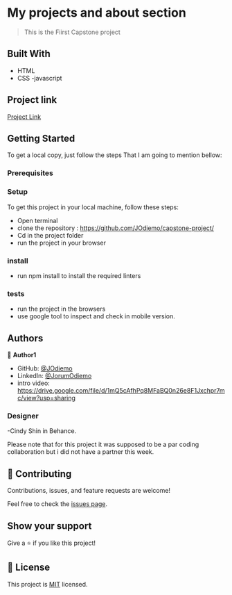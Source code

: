 # My projects and about section 

> This is the Fiirst Capstone project



## Built With

- HTML 
- CSS
-javascript

## Project link

[Project Link](https://github.com/JOdiemo/capstone-project/)


## Getting Started
To get a local copy, just follow the steps That I am going to mention bellow:

### Prerequisites


### Setup
To get this project in your local machine, follow these steps:
- Open terminal 
- clone the repository : https://github.com/JOdiemo/capstone-project/
- Cd in the project folder
- run the project in your browser

### install
 - run npm install to install the required linters

 ### tests
 - run the project in the browsers 
 - use google tool to inspect and check in mobile version.

## Authors

👤 **Author1**

- GitHub: [@JOdiemo](https://github.com/JOdiemo)
- LinkedIn: [@JorumOdiemo](https://www.linkedin.com/in/jorumodiemo/)
- intro video: https://drive.google.com/file/d/1mQ5cAfhPq8MFaBQ0n26e8F1Jxchpr7mc/view?usp=sharing

### Designer
-Cindy Shin in Behance.

Please note that for this project it was supposed to be a par coding collaboration but i did not have a partner this week.
## 🤝 Contributing

Contributions, issues, and feature requests are welcome!

Feel free to check the [issues page](../../issues/).

## Show your support

Give a ⭐️ if you like this project!

## 📝 License

This project is [MIT](./MIT.md) licensed.
